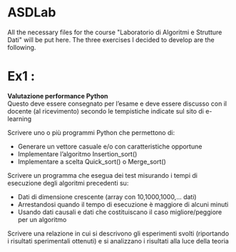 # ASDLab
All the necessary files for the course "Laboratorio di Algoritmi e Strutture Dati" will be put here.
The three exercises I decided to develop are the following.

Ex1 : 
=====

**Valutazione performance Python**    
Questo deve essere consegnato per l’esame e deve essere discusso con il docente (al ricevimento) secondo le tempistiche indicate sul sito di e-learning  

Scrivere uno o più programmi Python che permettono di: 
  
  * Generare un vettore casuale e/o con caratteristiche opportune
  * Implementare l’algoritmo Insertion_sort() 
  * Implementare a scelta Quick_sort() o Merge_sort() 

Scrivere un programma che esegua dei test misurando i tempi di esecuzione degli algoritmi precedenti su:  
  
  * Dati di dimensione crescente (array con 10,1000,1000,... dati) 
  * Arrestandosi quando il tempo di esecuzione è maggiore di alcuni minuti 
  * Usando dati causali e dati che costituiscano il caso migliore/peggiore per un algoritmo 

Scrivere una relazione in cui si descrivono gli esperimenti svolti (riportando i risultati sperimentali ottenuti) e si analizzano i risultati alla luce della teoria 
